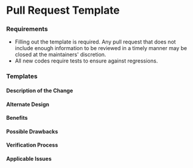 # Pull Request Template

### Requirements
- Filling out the template is required. Any pull request that does not include enough information to be reviewed in a timely manner may be closed at the maintainers' discretion.
- All new codes require tests to ensure against regressions.

### Templates

#### Description of the Change
#### Alternate Design
#### Benefits
#### Possible Drawbacks
#### Verification Process
#### Applicable Issues
